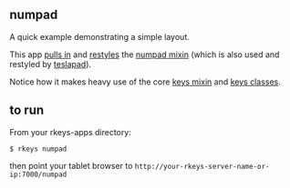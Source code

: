 ## numpad

A quick example demonstrating a simple layout.

This app [pulls in](./numpad.jade) and [restyles](./numpad.styl)
the [numpad mixin](../mixin/numpad.jade) (which is
also used and restyled by [teslapad](../teslapad)).

Notice how it makes heavy use of the core
[keys mixin](https://github.com/dizzib/rkeys/tree/master/site/ui/mixin/keys.jade)
and [keys classes](https://github.com/dizzib/rkeys/tree/master/site/ui/mixin/keys.styl).

## to run

From your rkeys-apps directory:

    $ rkeys numpad

then point your tablet browser to `http://your-rkeys-server-name-or-ip:7000/numpad`
